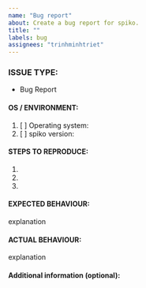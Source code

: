 ```yaml
---
name: "Bug report"
about: Create a bug report for spiko.
title: ""
labels: bug
assignees: "trinhminhtriet"
---
```


<!---
1. Verify first that your issue/request is not already reported on GitHub.

2. PLEASE FILL OUT ALL REQUIRED INFORMATION BELOW! Otherwise it might take more time to properly handle this bug report.
-->

### ISSUE TYPE:

- Bug Report

#### OS / ENVIRONMENT:

1. [ ] Operating system:
2. [ ] spiko version:

#### STEPS TO REPRODUCE:

1.
2.
3.

#### EXPECTED BEHAVIOUR:

explanation

#### ACTUAL BEHAVIOUR:

explanation

#### Additional information (optional):
